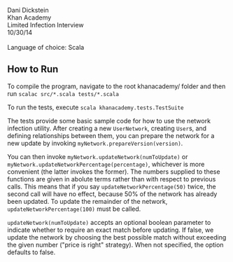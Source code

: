 Dani Dickstein<br />
Khan Academy<br />
Limited Infection Interview<br />
10/30/14
<br /><br />
Language of choice: Scala

## How to Run
  To compile the program, navigate to the root khanacademy/ folder and then run
    `scalac src/*.scala tests/*.scala`

  To run the tests, execute `scala khanacademy.tests.TestSuite`

  The tests provide some basic sample code for how to use the network infection
  utility.  After creating a new `UserNetwork`, creating `User`s, and defining
  relationships between them, you can prepare the network for a new update
  by invoking `myNetwork.prepareVersion(version)`.

  You can then invoke `myNetwork.updateNetwork(numToUpdate)` or 
  `myNetwork.updateNetworkPercentage(percentage)`, whichever is more
  convenient (the latter invokes the former).  The numbers supplied to these
  functions are given in abolute terms rather than with respect to previous
  calls.  This means that if you say `updateNetworkPercentage(50)` twice, the
  second call will have no effect, because 50% of the network has already been
  updated.  To update the remainder of the network,
  `updateNetworkPercentage(100)` must be called.

  `updateNetwork(numToUpdate)` accepts an optional boolean parameter to
  indicate whether to require an exact match before updating.  If false, we
  update the network by choosing the best possible match without exceeding the
  given number ("price is right" strategy).  When not specified, the option
  defaults to false.
